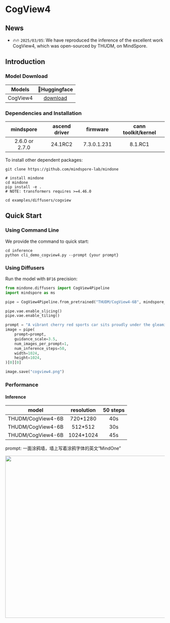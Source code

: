 # CogView4

## News

- 🔥🔥 ```2025/03/05```: We have reproduced the inference of the excellent work CogView4, which was open-sourced by THUDM, on MindSpore.


## Introduction

### Model Download

| Models   | 🤗Huggingface    |
|:-------:|:-------:|
| CogView4 | [download](https://huggingface.co/THUDM/CogView4-6B)|

### Dependencies and Installation

| mindspore  | ascend driver  |  firmware   | cann toolkit/kernel |
|:----------:|:--------------:|:-----------:|:------------------:|
|   2.6.0 or 2.7.0    |     24.1RC2    | 7.3.0.1.231 |   8.1.RC1    |

To install other dependent packages:

```
git clone https://github.com/mindspore-lab/mindone

# install mindone
cd mindone
pip install -e .
# NOTE: transformers requires >=4.46.0

cd examples/diffusers/cogview
```


## Quick Start

### Using Command Line

We provide the command to quick start:

```shell
cd inference
python cli_demo_cogview4.py --prompt {your prompt}
```

### Using Diffusers

Run the model with `BF16` precision:

```python
from mindone.diffusers import CogView4Pipeline
import mindspore as ms

pipe = CogView4Pipeline.from_pretrained("THUDM/CogView4-6B", mindspore_dtype=ms.bfloat16)

pipe.vae.enable_slicing()
pipe.vae.enable_tiling()

prompt = "A vibrant cherry red sports car sits proudly under the gleaming sun, its polished exterior smooth and flawless, casting a mirror-like reflection. The car features a low, aerodynamic body, angular headlights that gaze forward like predatory eyes, and a set of black, high-gloss racing rims that contrast starkly with the red. A subtle hint of chrome embellishes the grille and exhaust, while the tinted windows suggest a luxurious and private interior. The scene conveys a sense of speed and elegance, the car appearing as if it's about to burst into a sprint along a coastal road, with the ocean's azure waves crashing in the background."
image = pipe(
    prompt=prompt,
    guidance_scale=3.5,
    num_images_per_prompt=1,
    num_inference_steps=50,
    width=1024,
    height=1024,
)[0][0]

image.save("cogview4.png")
```

### Performance

#### Inference

|model|resolution|50 steps|
|:----------:|:--------------:|:-----------:|
|THUDM/CogView4-6B|720*1280|40s|
|THUDM/CogView4-6B|512*512|30s|
|THUDM/CogView4-6B|1024*1024|45s|

prompt: 一面涂鸦墙，墙上写着涂鸦字体的英文“MindOne”
<p align="left"><img width="512" src="https://github.com/user-attachments/assets/ecedad99-a0d7-4428-80aa-db43175030ec"/></p>
